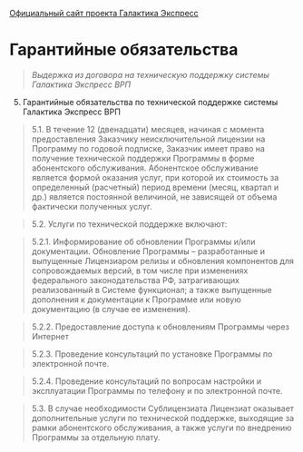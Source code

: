 [Официальный сайт проекта Галактика Экспресс](http://galaktika-express.ru/)


# Гарантийные обязательства #

> _Выдержка из договора на техническую поддержку системы Галактика Экспресс ВРП_

5. Гарантийные обязательства по технической поддержке системы Галактика Экспресс ВРП

> 5.1. В течение 12 (двенадцати) месяцев, начиная с момента предоставления Заказчику неисключительной лицензии на Программу по годовой подписке, Заказчик имеет право на получение  технической поддержки Программы в форме абонентского обслуживания.
Абонентское обслуживание является формой оказания услуг, при которой их стоимость за определенный (расчетный) период времени (месяц, квартал и др.) является постоянной величиной, не зависящей от объема фактически полученных услуг.

> 5.2. Услуги по технической поддержке включают:

> 5.2.1. Информирование об обновлении Программы и/или документации. Обновление Программы – разработанные и выпущенные Лицензиаром релизы и обновления компонентов для сопровождаемых версий, в том числе при изменениях федерального законодательства РФ, затрагивающих реализованный в Системе функционал; а также выпущенные дополнения к документации к Программе или новую документацию (в случае ее изменения).

> 5.2.2. Предоставление доступа к обновлениям Программы через Интернет

> 5.2.3. Проведение консультаций  по установке Программы по электронной почте.

> 5.2.4. Проведение консультаций по вопросам настройки и эксплуатации Программы по телефону  и по электронной почте.

> 5.3. В случае необходимости Сублицензиата Лицензиат оказывает дополнительные услуги по технической поддержке, выходящие за рамки абонентского обслуживания, а также услуги по внедрению Программы за отдельную плату.